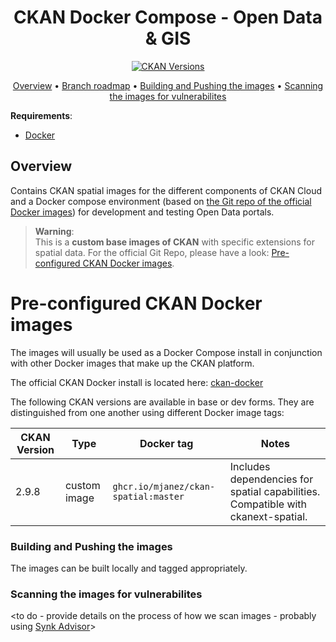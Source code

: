 <h1 align="center">CKAN Docker Compose - Open Data & GIS</h1>
<p align="center">
<a href="https://github.com/OpenDataGIS/ckan"><img src="https://img.shields.io/badge/Docker%20CKAN-2.9.8-brightgreen" alt="CKAN Versions"></a>


<p align="center">
    <a href="#overview">Overview</a> •
    <a href="#ckan-docker-roadmap">Branch roadmap</a> •
    <a href="#building-and-pushing-the-images">Building and Pushing the images</a> •
    <a href="#scanning-the-images-for-vulnerabilites">Scanning the images for vulnerabilites</a>
</p>

**Requirements**:
* [Docker](https://docs.docker.com/get-docker/)

## Overview
Contains CKAN spatial images for the different components of CKAN Cloud and a Docker compose environment (based on [the Git repo of the official Docker images](ttps://github.com/ckan/ckan-docker-base)) for development and testing Open Data portals.

>**Warning**:<br>
>This is a **custom base images of CKAN** with specific extensions for spatial data. For the official Git Repo, please have a look: [Pre-configured CKAN Docker images](https://github.com/ckan/ckan-docker-base).

# Pre-configured CKAN Docker images

The images will usually be used as a Docker Compose install in conjunction with other Docker images that make up the CKAN platform. 

The official CKAN Docker install is located here: [ckan-docker](https://github.com/ckan/ckan-docker)

The following CKAN versions are available in base or dev forms. They are distinguished from one another using different Docker image tags:

| CKAN Version | Type | Docker tag | Notes |
| --- | --- | --- | --- |
| 2.9.8 | custom image | `ghcr.io/mjanez/ckan-spatial:master` | Includes dependencies for spatial capabilities. Compatible with ckanext-spatial. |

### Building and Pushing the images

The images can be built locally and tagged appropriately.


### Scanning the images for vulnerabilites

<to do - provide details on the process of how we scan images - probably using [Synk Advisor](https://docs.docker.com/develop/scan-images/)>
